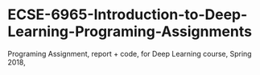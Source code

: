 # ECSE-6965-Introduction-to-Deep-Learning-Programing-Assignments
Programing Assignment, report + code, for Deep Learning course, Spring 2018,
